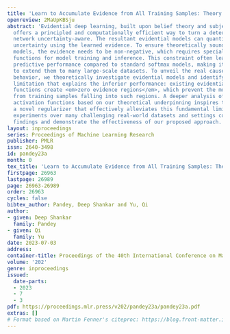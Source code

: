 ```yaml
---
title: 'Learn to Accumulate Evidence from All Training Samples: Theory and Practice'
openreview: 2MaUpKBSju
abstract: 'Evidential deep learning, built upon belief theory and subjective logic,
  offers a principled and computationally efficient way to turn a deterministic neural
  network uncertainty-aware. The resultant evidential models can quantify fine-grained
  uncertainty using the learned evidence. To ensure theoretically sound evidential
  models, the evidence needs to be non-negative, which requires special activation
  functions for model training and inference. This constraint often leads to inferior
  predictive performance compared to standard softmax models, making it challenging
  to extend them to many large-scale datasets. To unveil the real cause of this undesired
  behavior, we theoretically investigate evidential models and identify a fundamental
  limitation that explains the inferior performance: existing evidential activation
  functions create <em>zero evidence regions</em>, which prevent the model to learn
  from training samples falling into such regions. A deeper analysis of evidential
  activation functions based on our theoretical underpinning inspires the design of
  a novel regularizer that effectively alleviates this fundamental limitation. Extensive
  experiments over many challenging real-world datasets and settings confirm our theoretical
  findings and demonstrate the effectiveness of our proposed approach.'
layout: inproceedings
series: Proceedings of Machine Learning Research
publisher: PMLR
issn: 2640-3498
id: pandey23a
month: 0
tex_title: 'Learn to Accumulate Evidence from All Training Samples: Theory and Practice'
firstpage: 26963
lastpage: 26989
page: 26963-26989
order: 26963
cycles: false
bibtex_author: Pandey, Deep Shankar and Yu, Qi
author:
- given: Deep Shankar
  family: Pandey
- given: Qi
  family: Yu
date: 2023-07-03
address: 
container-title: Proceedings of the 40th International Conference on Machine Learning
volume: '202'
genre: inproceedings
issued:
  date-parts:
  - 2023
  - 7
  - 3
pdf: https://proceedings.mlr.press/v202/pandey23a/pandey23a.pdf
extras: []
# Format based on Martin Fenner's citeproc: https://blog.front-matter.io/posts/citeproc-yaml-for-bibliographies/
---
```

